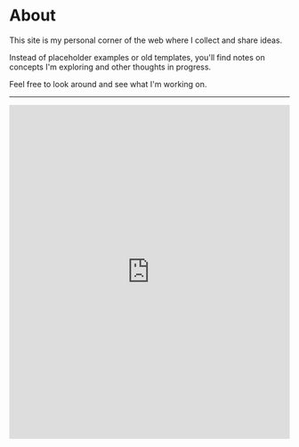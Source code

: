 # About

This site is my personal corner of the web where I collect and share ideas.

Instead of placeholder examples or old templates, you'll find notes on concepts I'm exploring and other thoughts in progress.

Feel free to look around and see what I'm working on.

---





<!-- Alex Krafts Instagram profile – shows latest posts in a grid -->
<blockquote class="instagram-media"
          data-instgrm-permalink="https://www.instagram.com/alex_krafts/"
          data-instgrm-version="14"></blockquote>

<script async src="//www.instagram.com/embed.js"></script>

<!-- Google Calendar Appointment Scheduling begin -->
<iframe src="https://calendar.google.com/calendar/appointments/schedules/AcZssZ0bp_FZKlRq5El7y6_DJ9TG7PGFovWcz4QaeUrxmS_9KIzYjbj26_JKyki0oUtNWqUqqRpJ-UpD?gv=true" style="border: 0" width="100%" height="600" frameborder="0"></iframe>
<!-- end Google Calendar Appointment Scheduling -->
